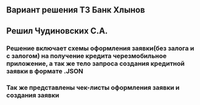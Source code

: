 ## Вариант решения ТЗ Банк Хлынов
## Решил Чудиновских С.А.

### Решение включает схемы оформления заявки(без залога и с залогом) на получение кредита черезмобильное приложение, а так же тело запроса создания кредитной заявки в формате .JSON

### Так же представлены чек-листы оформления заявки и создания заявки